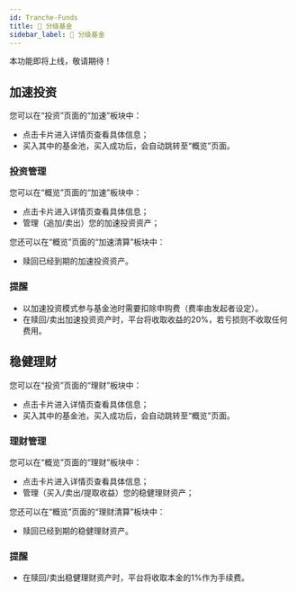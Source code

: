 ```yaml
---
id: Tranche-Funds
title: 💸 分级基金
sidebar_label: 💸 分级基金
---
```


本功能即将上线，敬请期待！

## 加速投资
您可以在“投资”页面的“加速”板块中：

- 点击卡片进入详情页查看具体信息；
- 买入其中的基金池，买入成功后，会自动跳转至“概览”页面。
### 投资管理
您可以在“概览”页面的“加速”板块中：

- 点击卡片进入详情页查看具体信息；
- 管理（追加/卖出）您的加速投资资产；

您还可以在“概览”页面的“加速清算”板块中：

- 赎回已经到期的加速投资资产。
### 提醒
- 以加速投资模式参与基金池时需要扣除申购费（费率由发起者设定）。
- 在赎回/卖出加速投资资产时，平台将收取收益的20%，若亏损则不收取任何费用。

## 稳健理财
您可以在“投资”页面的“理财”板块中：

- 点击卡片进入详情页查看具体信息；
- 买入其中的基金池，买入成功后，会自动跳转至“概览”页面。
### 理财管理
您可以在“概览”页面的“理财”板块中：

- 点击卡片进入详情页查看具体信息；
- 管理（买入/卖出/提取收益）您的稳健理财资产；

您还可以在“概览”页面的“理财清算”板块中：

- 赎回已经到期的稳健理财资产。
### 提醒

- 在赎回/卖出稳健理财资产时，平台将收取本金的1%作为手续费。
